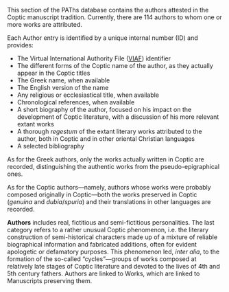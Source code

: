 This section of the PAThs database contains the authors attested in the Coptic manuscript tradition. Currently, there are 114 authors to whom one or more works are attributed.

Each Author entry is identified by a unique internal number (ID) and provides:
- The Virtual International Authority File ([VIAF](http://viaf.org/)) identifier
- The different forms of the Coptic name of the author, as they actually appear in the Coptic titles
- The Greek name, when available
- The English version of the name
- Any religious or ecclesiastical title, when available
- Chronological references, when available
- A short biography of the author, focused on his impact on the development of Coptic literature, with a discussion of his more relevant extant works
- A thorough *regestum* of the extant literary works attributed to the author, both in Coptic and in other oriental Christian languages
- A selected bibliography

As for the Greek authors, only the works actually written in Coptic are recorded, distinguishing the authentic works from the pseudo-epigraphical ones.

As for the Coptic authors—namely, authors whose works were probably composed originally in Coptic—both the works preserved in Coptic (*genuina* and *dubia*/*spuria*) and their translations in other languages are recorded.

**Authors** includes real, fictitious and semi-fictitious personalities. The last category refers to a rather unusual Coptic phenomenon, i.e. the literary construction of semi-historical characters made up of a mixture of reliable biographical information and fabricated additions, often for evident apologetic or defamatory purposes. This phenomenon led, *inter alia*, to the formation of the so-called “cycles”—groups of works composed at relatively late stages of Coptic literature and devoted to the lives of 4th and 5th century fathers.
Authors are linked to Works, which are linked to Manuscripts preserving them.
